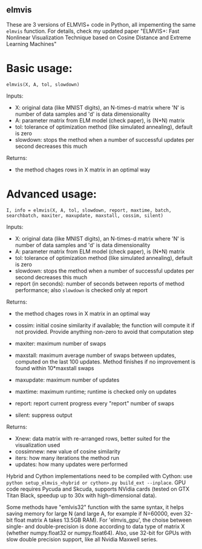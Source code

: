 ## elmvis

These are 3 versions of ELMVIS+ code in Python, all impementing the same `elmvis` function. For details, check my updated paper "ELMVIS+: Fast Nonlinear Visualization Technique based on Cosine Distance and Extreme Learning Machines"

# Basic usage:
`elmvis(X, A, tol, slowdown)`

Inputs:
* X: original data (like MNIST digits), an N-times-d matrix where 'N' is number of data samples and 'd' is data dimensionality
* A: parameter matrix from ELM model (check paper), is (N*N) matrix
* tol: tolerance of optimization method (like simulated annealing), default is zero
* slowdown: stops the method when a number of successful updates per second decreases this much

Returns:
* the method chages rows in X matrix in an optimal way


# Advanced usage:
`I, info = elmvis(X, A, tol, slowdown, report, maxtime, batch, searchbatch, maxiter, maxupdate, maxstall, cossim, silent)`

Inputs:
* X: original data (like MNIST digits), an N-times-d matrix where 'N' is number of data samples and 'd' is data dimensionality
* A: parameter matrix from ELM model (check paper), is (N*N) matrix
* tol: tolerance of optimization method (like simulated annealing), default is zero
* slowdown: stops the method when a number of successful updates per second decreases this much
* report (in seconds): number of seconds between reports of method performance; also `slowdown` is checked only at report


Returns:
* the method chages rows in X matrix in an optimal way




* cossim: initial cosine similarity if available; the function will compute it if not provided. Provide anything non-zero to avoid that computation step
* maxiter: maximum number of swaps
* maxstall: maximum average number of swaps between updates, computed on the last 100 updates. Method finishes if no improvement is found within 10*maxstall swaps
* maxupdate: maximum number of updates
* maxtime: maximum runtime; runtime is checked only on updates
* report: report current progress every "report" number of swaps
* silent: suppress output

Returns:
* Xnew: data matrix with re-arranged rows, better suited for the visualization used
* cossimnew: new value of cosine similarity
* iters: how many iterations the method run
* updates: how many updates were performed

Hybrid and Cython implementations need to be compiled with Cython: use `python setup_elmvis_<hybrid or cython>.py build_ext --inplace`.
GPU code requires Pycuda and Skcuda, supports NVidia cards (tested on GTX Titan Black, speedup up to 30x with high-dimensional data).

Some methods have "emlvis32" function with the same syntax, it helps saving memory for large N (and large A, for example if N=60000, even 32-bit float matrix A takes 13.5GB RAM). For 'elmvis_gpu', the choise between single- and double-precision is done according to data type of matrix X (whether numpy.float32 or numpy.float64). Also, use 32-bit for GPUs with slow double precision support, like all Nvidia Maxwell series.
